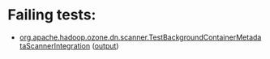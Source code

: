 # Failing tests: 

 * [org.apache.hadoop.ozone.dn.scanner.TestBackgroundContainerMetadataScannerIntegration](hadoop-ozone/integration-test/org.apache.hadoop.ozone.dn.scanner.TestBackgroundContainerMetadataScannerIntegration.txt) ([output](hadoop-ozone/integration-test/org.apache.hadoop.ozone.dn.scanner.TestBackgroundContainerMetadataScannerIntegration-output.txt))

